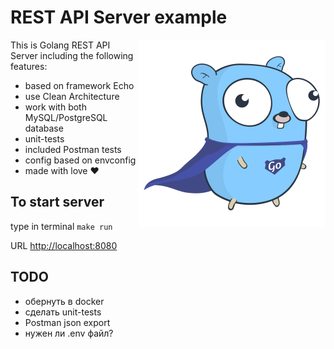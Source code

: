 # REST API Server example
<img alt="image this is gopher" src="/images/gopher.png" style="float: right"  width="300" height="300"/>

This is Golang REST API Server including the following features:
* based on framework Echo
* use Clean Architecture
* work with both MySQL/PostgreSQL database
* unit-tests
* included Postman tests
* config based on envconfig
* made with love :heart:

## To start server
type in terminal `make run`

URL [http://localhost:8080](http://localhost:8080)


## TODO
* обернуть в docker
* сделать unit-tests
* Postman json export
* нужен ли .env файл?